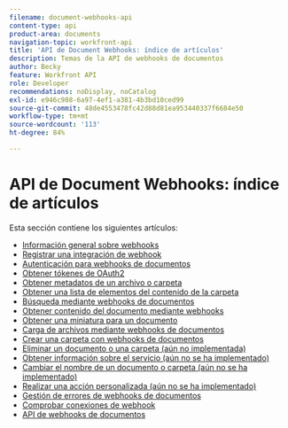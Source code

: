 ```yaml
---
filename: document-webhooks-api
content-type: api
product-area: documents
navigation-topic: workfront-api
title: 'API de Document Webhooks: índice de artículos'
description: Temas de la API de webhooks de documentos
author: Becky
feature: Workfront API
role: Developer
recommendations: noDisplay, noCatalog
exl-id: e946c988-6a97-4ef1-a381-4b3bd10ced99
source-git-commit: 48de4553478fc42d88d81ea953440337f6684e50
workflow-type: tm+mt
source-wordcount: '113'
ht-degree: 84%

---
```


# API de Document Webhooks: índice de artículos

<!-- Audited: 5/2025 -->

Esta sección contiene los siguientes artículos:

* [Información general sobre webhooks](../../wf-api/doc-wbhks-api/webhooks-overview.md)
* [Registrar una integración de webhook](../../wf-api/doc-wbhks-api/register-webhook-integration.md)
* [Autenticación para webhooks de documentos](../../wf-api/doc-wbhks-api/auth-for-docu-webhook.md)
* [Obtener tókenes de OAuth2](../../wf-api/doc-wbhks-api/get-oath-token-webhooks.md)
* [Obtener metadatos de un archivo o carpeta](../../wf-api/doc-wbhks-api/get-metadata-file-folder.md)
* [Obtener una lista de elementos del contenido de la carpeta](../../wf-api/doc-wbhks-api/get-list-folder-contents.md)
* [Búsqueda mediante webhooks de documentos](../../wf-api/doc-wbhks-api/docu-webhook-search.md)
* [Obtener contenido del documento mediante webhooks](../../wf-api/doc-wbhks-api/get-docu-content-webhook.md)
* [Obtener una miniatura para un documento](../../wf-api/doc-wbhks-api/get-thmbnl-doc.md)
* [Carga de archivos mediante webhooks de documentos](../../wf-api/doc-wbhks-api/file-upload-docu-webhook.md)
* [Crear una carpeta con webhooks de documentos](../../wf-api/doc-wbhks-api/create-folder-docu-webhook.md)
* [Eliminar un documento o una carpeta (aún no implementada)](../../wf-api/doc-wbhks-api/delete-a-document-or-folder.md)
* [Obtener información sobre el servicio (aún no se ha implementado)](../../wf-api/doc-wbhks-api/get-service-info-webhook.md)
* [Cambiar el nombre de un documento o carpeta (aún no se ha implementado)](../../wf-api/doc-wbhks-api/rename-docu-or-folder.md)
* [Realizar una acción personalizada (aún no se ha implementado)](../../wf-api/doc-wbhks-api/perform-custom-action.md)
* [Gestión de errores de webhooks de documentos](../../wf-api/doc-wbhks-api/docu-webhooks-errors.md)
* [Comprobar conexiones de webhook](../../wf-api/doc-wbhks-api/test-webhook-connections.md)
* [API de webhooks de documentos](../../wf-api/doc-wbhks-api/docu-webhook-api.md)
